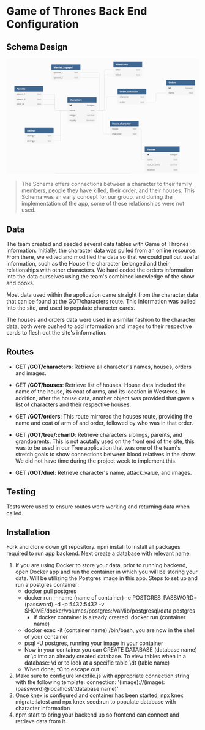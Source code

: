 # Game of Thrones Back End Configuration

## Schema Design
![schema](./Data/screenShot.png)
>The Schema offers connections between a character to their family members, people they have killed, their order, and their houses.
>This Schema was an early concept for our group, and during the implementation of the app, some of these relationships were not used.  


## Data
The team created and seeded several data tables with Game of Thrones information. Initially, the character data was pulled from an online resource. From there, we edited and modified the data so that we could pull out useful information, such as the House the character belonged and their relationships with other characters. We hard coded the orders information into the data ourselves using the team's combined knowledge of the show and books.  

Most data used within the application came straight from the character data that can be found at the GOT/characters route. This information was pulled into the site, and used to populate character cards.

The houses and orders data were used in a similar fashion to the character data, both were pushed to add information and images to their respective cards to flesh out the site's information.

## Routes
* GET **/GOT/characters**: Retrieve all character's names, houses, orders and images.

* GET **/GOT/houses**: Retrieve list of houses. House data included the name of the house, its coat of arms, and its location in 
Westeros. In addition, after the house data, another object was provided that gave a list of characters and their respective houses.

* GET **/GOT/orders**: This route mirrored the houses route, providing the name and coat of arm of and order, followed by who was in that order. 

* GET **/GOT/tree/:charID**: Retrieve characters siblings, parents, and grandparents. This is not acutally used on the front end of the site, this was to be used in our Tree application that was one of the team's stretch goals to show connections between blood relatives in the show. We did not have time during the project week to implement this.

* GET **/GOT/duel**: Retrieve character's name, attack_value, and images.

## Testing
Tests were used to ensure routes were working and returning data when called.

## Installation
Fork and clone down git repository. npm install to install all packages required to run app backend.
Next create a database with relevant name:
1. If you are using Docker to store your data, prior to running backend, open Docker app and run the container in which you will be storing your data. Will be utilizing the Postgres image in this app. Steps to set up and run a postgres container:
    * docker pull postgres
    * docker run --name (name of container) -e POSTGRES_PASSWORD=(password) -d -p 5432:5432 -v $HOME/docker/volumes/postgres:/var/lib/postgresql/data postgres
        * if docker container is already created: docker run (container name)
    * docker exec -it (container name) /bin/bash, you are now in the shell of your container
    * psql -U postgres, running your image in your container
    * Now in your container you can CREATE DATABASE (database name) or \c into an already created database. To view tables when in a database: \d or to look at a specific table \dt (table name)
    * When done, ^C to escape out
 2. Make sure to configure knexfile.js with appropriate connection string with the following template: connection: '(image)://(image):(password)@localhost/(database name)'
 3. Once knex is configured and container has been started, npx knex migrate:latest and npx knex seed:run to populate database with character information
 4. npm start to bring your backend up so frontend can connect and retrieve data from it.

